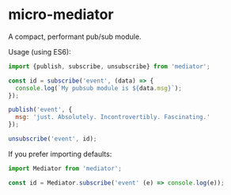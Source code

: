 # micro-mediator
A compact, performant pub/sub module.

Usage (using ES6):

```javascript
import {publish, subscribe, unsubscribe} from 'mediator';

const id = subscribe('event', (data) => {
  console.log(`My pubsub module is ${data.msg}`);
});

publish('event', {
  msg: 'just. Absolutely. Incontrovertibly. Fascinating.'
});

unsubscribe('event', id);
```

If you prefer importing defaults:

```javascript
import Mediator from 'mediator';

const id = Mediator.subscribe('event' (e) => console.log(e));
```
